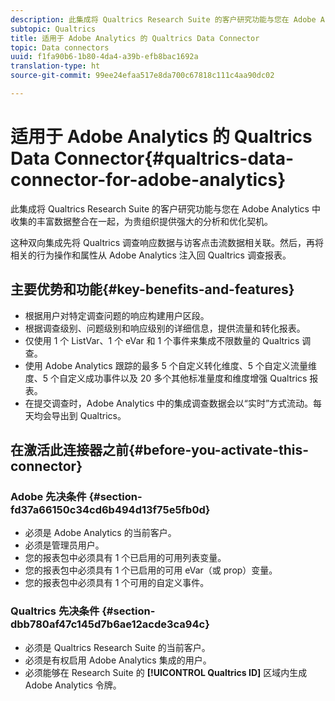 ```yaml
---
description: 此集成将 Qualtrics Research Suite 的客户研究功能与您在 Adobe Analytics 中收集的丰富数据整合在一起，为贵组织提供强大的分析和优化契机。
subtopic: Qualtrics
title: 适用于 Adobe Analytics 的 Qualtrics Data Connector
topic: Data connectors
uuid: f1fa90b6-1b80-4da4-a39b-efb8bac1692a
translation-type: ht
source-git-commit: 99ee24efaa517e8da700c67818c111c4aa90dc02

---
```



# 适用于 Adobe Analytics 的 Qualtrics Data Connector{#qualtrics-data-connector-for-adobe-analytics}

此集成将 Qualtrics Research Suite 的客户研究功能与您在 Adobe Analytics 中收集的丰富数据整合在一起，为贵组织提供强大的分析和优化契机。

这种双向集成先将 Qualtrics 调查响应数据与访客点击流数据相关联。然后，再将相关的行为操作和属性从 Adobe Analytics 注入回 Qualtrics 调查报表。

## 主要优势和功能{#key-benefits-and-features}

* 根据用户对特定调查问题的响应构建用户区段。
* 根据调查级别、问题级别和响应级别的详细信息，提供流量和转化报表。
* 仅使用 1 个 ListVar、1 个 eVar 和 1 个事件来集成不限数量的 Qualtrics 调查。
* 使用 Adobe Analytics 跟踪的最多 5 个自定义转化维度、5 个自定义流量维度、5 个自定义成功事件以及 20 多个其他标准量度和维度增强 Qualtrics 报表。
* 在提交调查时，Adobe Analytics 中的集成调查数据会以“实时”方式流动。每天均会导出到 Qualtrics。

## 在激活此连接器之前{#before-you-activate-this-connector}

### Adobe 先决条件 {#section-fd37a66150c34cd6b494d13f75e5fb0d}

* 必须是 Adobe Analytics 的当前客户。
* 必须是管理员用户。
* 您的报表包中必须具有 1 个已启用的可用列表变量。
* 您的报表包中必须具有 1 个已启用的可用 eVar（或 prop）变量。
* 您的报表包中必须具有 1 个可用的自定义事件。

### Qualtrics 先决条件 {#section-dbb780af47c145d7b6ae12acde3ca94c}

* 必须是 Qualtrics Research Suite 的当前客户。
* 必须是有权启用 Adobe Analytics 集成的用户。
* 必须能够在 Research Suite 的 **[!UICONTROL Qualtrics ID]** 区域内生成 Adobe Analytics 令牌。
